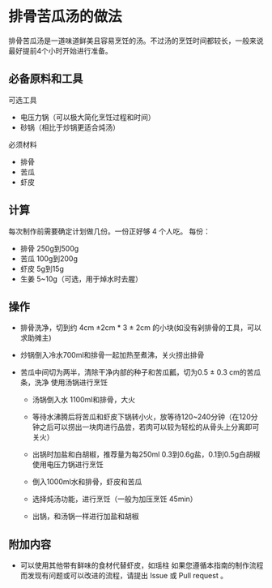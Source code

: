 # 排骨苦瓜汤的做法

排骨苦瓜汤是一道味道鲜美且容易烹饪的汤。不过汤的烹饪时间都较长，一般来说最好提前4个小时开始进行准备。

## 必备原料和工具

可选工具

- 电压力锅（可以极大简化烹饪过程和时间）
- 砂锅（相比于炒锅更适合炖汤）

必须材料

- 排骨
- 苦瓜
- 虾皮

## 计算

每次制作前需要确定计划做几份。一份正好够 4 个人吃。
每份：

- 排骨  250g到500g
- 苦瓜 100g到200g
- 虾皮 5g到15g
- 生姜 5~10g（可选，用于焯水时去腥）

## 操作

- 排骨洗净，切到约 4cm ±2cm * 3 ± 2cm 的小块(如没有剁排骨的工具，可以求助摊主)
- 炒锅倒入冷水700ml和排骨一起加热至煮沸，关火捞出排骨
- 苦瓜中间切为两半，清除干净内部的种子和苦瓜瓤，切为0.5 ± 0.3 cm的苦瓜条，洗净
  使用汤锅进行烹饪
  
  - 汤锅倒入水 1100ml和排骨，大火
  - 等待水沸腾后将苦瓜和虾皮下锅转小火，放等待120~240分钟（在120分钟之后可以捞出一块肉进行品尝，若肉可以较为轻松的从骨头上分离即可关火）
  
  - 出锅时加盐和白胡椒，推荐量为每250ml 0.3到0.6g盐，0.1到0.5g白胡椒
  使用电压力锅进行烹饪
  - 倒入1000ml水和排骨，虾皮和苦瓜
  - 选择炖汤功能，进行烹饪（一般为加压烹饪 45min）
  - 出锅，和汤锅一样进行加盐和胡椒

## 附加内容

- 可以使用其他带有鲜味的食材代替虾皮，如瑶柱
如果您遵循本指南的制作流程而发现有问题或可以改进的流程，请提出 Issue 或 Pull request 。